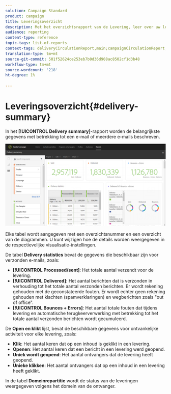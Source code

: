 ```yaml
---
solution: Campaign Standard
product: campaign
title: Leveringsoverzicht
description: Met het overzichtsrapport van de Levering, leer over uw leveringsstatistieken, zoals aantal verzendt, stuitert en opent.
audience: reporting
content-type: reference
topic-tags: list-of-reports
context-tags: deliveryCirculationReport,main;campaignCirculationReport,main;programCirculationReport,main
translation-type: tm+mt
source-git-commit: 501f52624ce253eb7b0d36d908ac8502cf1d3b48
workflow-type: tm+mt
source-wordcount: '218'
ht-degree: 1%

---
```



# Leveringsoverzicht{#delivery-summary}

In het **[!UICONTROL Delivery summary]**-rapport worden de belangrijkste gegevens met betrekking tot een e-mail of meerdere e-mails beschreven.

![](assets/campaign_reports_1.png)

Elke tabel wordt aangegeven met een overzichtsnummer en een overzicht van de diagrammen. U kunt wijzigen hoe de details worden weergegeven in de respectievelijke visualisatie-instellingen.

De tabel **Delivery statistics** bevat de gegevens die beschikbaar zijn voor verzonden e-mails, zoals:

* **[!UICONTROL Processed/sent]**: Het totale aantal verzendt voor de levering.
* **[!UICONTROL Delivered]**: Het aantal berichten dat is verzonden in verhouding tot het totale aantal verzonden berichten. Er wordt rekening gehouden met de geconstateerde fouten. Er wordt echter geen rekening gehouden met klachten (spamverklaringen) en wegberichten zoals &quot;out of office&quot;.
* **[!UICONTROL Bounces + Errors]**: Het aantal totale fouten dat tijdens levering en automatische terugkeerverwerking met betrekking tot het totale aantal verzonden berichten wordt gecumuleerd.

De **Open en klikt** lijst, bevat de beschikbare gegevens voor ontvankelijke activiteit voor elke levering, zoals:

* **Klik**: Het aantal keren dat op een inhoud is geklikt in een levering.
* **Openen**: Het aantal keren dat een bericht in een levering werd geopend.
* **Uniek wordt geopend**: Het aantal ontvangers dat de levering heeft geopend.
* **Unieke klikken**: Het aantal ontvangers dat op een inhoud in een levering heeft geklikt.

In de tabel **Domeinrepartitie** wordt de status van de leveringen weergegeven volgens het domein van de ontvanger.
